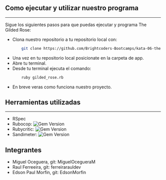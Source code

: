 ## Como ejecutar y utilizar nuestro programa
---
Sigue los siguientes pasos para que puedas ejecutar y programa The Gilded Rose:
- Clona nuestro repositorio a tu repositorio local con:
    ```bash
        git clone https://github.com/Brightcoders-Bootcamps/kata-06-the-gilded-rose-team04-kata06
- Una vez en tu repositorio local posicionate en la carpeta de app.
- Abre tu terminal.
- Desde tu terminal ejecuta el comando:
    ```bash
        ruby gilded_rose.rb
    ```
- En breve veras como funciona nuestro proyecto.
## Herramientas utilizadas
---
- RSpec
- Rubocop: ![Gem Version](https://badge.fury.io/rb/rubocop.svg)
- Rubycritic: ![Gem Version](https://badge.fury.io/rb/rubycritic.svg)
- Sandimeter: ![Gem Version](https://badge.fury.io/rb/sandi_meter.png)
## Integrantes
- Miguel Oceguera, git: MiguelOcegueraM
- Raul Ferreeira, git: ferreirarauldev
- Edson Paul Morfin, git: EdsonMorfin

